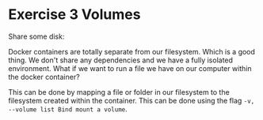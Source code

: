 # Exercise 3 Volumes

Share some disk:

Docker containers are totally separate from our filesystem. Which is a good thing. We don't share any dependencies and we have a fully isolated environment. What if we want to run a file we have on our computer within the docker container? 

This can be done by mapping a file or folder in our filesystem to the filesystem created within the container. This can be done using the flag `-v, --volume list Bind mount a volume`.


